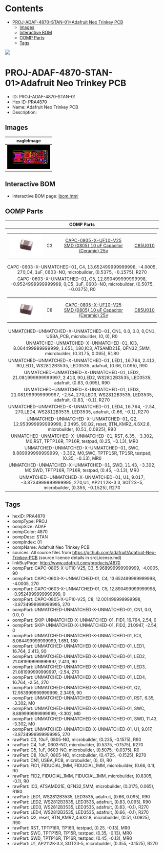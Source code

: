 



Contents
========

* [PROJ-ADAF-4870-STAN-01>Adafruit Neo Trinkey PCB](#proj-adaf-4870-stan-01adafruit-neo-trinkey-pcb)
	* [Images](#images)
	* [Interactive BOM](#interactive-bom)
	* [OOMP Parts](#oomp-parts)
	* [Tags](#tags)
  
![][im]
# PROJ-ADAF-4870-STAN-01>Adafruit Neo Trinkey PCB

- ID: PROJ-ADAF-4870-STAN-01
- Hex ID: PRA4870
- Name: Adafruit Neo Trinkey PCB
- Description: 

## Images
  
  

|eagleImage|
| :---: |
|[![eagleImage](eagleImage_140.png)](eagleImage_600.png)|

## Interactive BOM

- Interactive BOM page: [ibom.html](kicad/bom/ibom.html)

## OOMP Parts
  

|OOMP Parts|
| :---: |
|<table><tr><td>![CAPC-0805-X-UF10-V25](https://raw.githubusercontent.com/oomlout/oomlout_OOMP_parts/main/CAPC-0805-X-UF10-V25/image_140.jpg)</td><td> C3</td><td>[CAPC-0805-X-UF10-V25<br>SMD (0805) 10 uF Capacitor (Ceramic) 25v](https://github.com/oomlout/oomlout_OOMP_parts/tree/main/CAPC-0805-X-UF10-V25/)</td><td>[C85U010](https://github.com/oomlout/oomlout_OOMP_parts/tree/main/CAPC-0805-X-UF10-V25/)</td></tr></table>|
|CAPC-0603-X-UNMATCHED-01, C4, 13.652499999999998, -4.0005, 270,C4, 1uF, 0603-NO, microbuilder, (0.5375, -0.1575), R270|
|CAPC-0603-X-UNMATCHED-01, C5, 12.890499999999998, -0.9524999999999999, 0,C5, 1uF, 0603-NO, microbuilder, (0.5075, -0.0375), R0|
|<table><tr><td>![CAPC-0805-X-UF10-V25](https://raw.githubusercontent.com/oomlout/oomlout_OOMP_parts/main/CAPC-0805-X-UF10-V25/image_140.jpg)</td><td> C8</td><td>[CAPC-0805-X-UF10-V25<br>SMD (0805) 10 uF Capacitor (Ceramic) 25v](https://github.com/oomlout/oomlout_OOMP_parts/tree/main/CAPC-0805-X-UF10-V25/)</td><td>[C85U010](https://github.com/oomlout/oomlout_OOMP_parts/tree/main/CAPC-0805-X-UF10-V25/)</td></tr></table>|
|UNMATCHED-UNMATCHED-X-UNMATCHED-01, CN1, 0.0, 0.0, 0,CN1, USBA_PCB, microbuilder, (0, 0), R0|
|UNMATCHED-UNMATCHED-X-UNMATCHED-01, IC3, 8.064499999999999, 1.651, 180,IC3, ATSAMD21E, QFN32_5MM, microbuilder, (0.3175, 0.065), R180|
|UNMATCHED-UNMATCHED-X-UNMATCHED-01, LED1, 16.764, 2.413, 90,LED1, WS2812B3535, LED3535, adafruit, (0.66, 0.095), R90|
|UNMATCHED-UNMATCHED-X-UNMATCHED-01, LED2, 21.081999999999997, 2.413, 90,LED2, WS2812B3535, LED3535, adafruit, (0.83, 0.095), R90|
|UNMATCHED-UNMATCHED-X-UNMATCHED-01, LED3, 21.081999999999997, -2.54, 270,LED3, WS2812B3535, LED3535, adafruit, (0.83, -0.1), R270|
|UNMATCHED-UNMATCHED-X-UNMATCHED-01, LED4, 16.764, -2.54, 270,LED4, WS2812B3535, LED3535, adafruit, (0.66, -0.1), R270|
|UNMATCHED-UNMATCHED-X-UNMATCHED-01, Q2, 12.953999999999999, 2.3495, 90,Q2, reset, BTN_KMR2_4.6X2.8, microbuilder, (0.51, 0.0925), R90|
|UNMATCHED-UNMATCHED-X-UNMATCHED-01, RST, 6.35, -3.302, M0,RST, TPTP16R, TP16R, testpad, (0.25, -0.13), MR0|
|UNMATCHED-UNMATCHED-X-UNMATCHED-01, SWC, 8.889999999999999, -3.302, M0,SWC, TPTP15R, TP15R, testpad, (0.35, -0.13), MR0|
|UNMATCHED-UNMATCHED-X-UNMATCHED-01, SWD, 11.43, -3.302, M0,SWD, TPTP16R, TP16R, testpad, (0.45, -0.13), MR0|
|UNMATCHED-UNMATCHED-X-UNMATCHED-01, U1, 9.017, -3.8734999999999995, 270,U1, AP2112K-3.3, SOT23-5, microbuilder, (0.355, -0.1525), R270|

## Tags

- hexID: PRA4870
- oompType: PROJ
- oompSize: ADAF
- oompColor: 4870
- oompDesc: STAN
- oompIndex: 01
- oompName: Adafruit Neo Trinkey PCB
- sources: All source files from https://github.com/adafruit/Adafruit-Neo-Trinkey-PCB (source licence details in srcLicense.md)
- linkBuyPage: http://www.adafruit.com/products/4870
- oompPart: CAPC-0805-X-UF10-V25, C3, 5.968999999999999, -4.0005, 90
- oompPart: CAPC-0603-X-UNMATCHED-01, C4, 13.652499999999998, -4.0005, 270
- oompPart: CAPC-0603-X-UNMATCHED-01, C5, 12.890499999999998, -0.9524999999999999, 0
- oompPart: CAPC-0805-X-UF10-V25, C8, 12.001499999999998, -3.8734999999999995, 270
- oompPart: UNMATCHED-UNMATCHED-X-UNMATCHED-01, CN1, 0.0, 0.0, 0
- oompPart: SKIP-UNMATCHED-X-UNMATCHED-01, FID1, 16.764, 2.54, 0
- oompPart: SKIP-UNMATCHED-X-UNMATCHED-01, FID2, 21.0947, -2.54, 0
- oompPart: UNMATCHED-UNMATCHED-X-UNMATCHED-01, IC3, 8.064499999999999, 1.651, 180
- oompPart: UNMATCHED-UNMATCHED-X-UNMATCHED-01, LED1, 16.764, 2.413, 90
- oompPart: UNMATCHED-UNMATCHED-X-UNMATCHED-01, LED2, 21.081999999999997, 2.413, 90
- oompPart: UNMATCHED-UNMATCHED-X-UNMATCHED-01, LED3, 21.081999999999997, -2.54, 270
- oompPart: UNMATCHED-UNMATCHED-X-UNMATCHED-01, LED4, 16.764, -2.54, 270
- oompPart: UNMATCHED-UNMATCHED-X-UNMATCHED-01, Q2, 12.953999999999999, 2.3495, 90
- oompPart: UNMATCHED-UNMATCHED-X-UNMATCHED-01, RST, 6.35, -3.302, M0
- oompPart: UNMATCHED-UNMATCHED-X-UNMATCHED-01, SWC, 8.889999999999999, -3.302, M0
- oompPart: UNMATCHED-UNMATCHED-X-UNMATCHED-01, SWD, 11.43, -3.302, M0
- oompPart: UNMATCHED-UNMATCHED-X-UNMATCHED-01, U1, 9.017, -3.8734999999999995, 270
- rawPart: C3, 10uF, 0805-NO, microbuilder, (0.235, -0.1575), R90
- rawPart: C4, 1uF, 0603-NO, microbuilder, (0.5375, -0.1575), R270
- rawPart: C5, 1uF, 0603-NO, microbuilder, (0.5075, -0.0375), R0
- rawPart: C8, 10uF, 0805-NO, microbuilder, (0.4725, -0.1525), R270
- rawPart: CN1, USBA_PCB, microbuilder, (0, 0), R0
- rawPart: FID1, FIDUCIAL_1MM, FIDUCIAL_1MM, microbuilder, (0.66, 0.1), R0
- rawPart: FID2, FIDUCIAL_1MM, FIDUCIAL_1MM, microbuilder, (0.8305, -0.1), R0
- rawPart: IC3, ATSAMD21E, QFN32_5MM, microbuilder, (0.3175, 0.065), R180
- rawPart: LED1, WS2812B3535, LED3535, adafruit, (0.66, 0.095), R90
- rawPart: LED2, WS2812B3535, LED3535, adafruit, (0.83, 0.095), R90
- rawPart: LED3, WS2812B3535, LED3535, adafruit, (0.83, -0.1), R270
- rawPart: LED4, WS2812B3535, LED3535, adafruit, (0.66, -0.1), R270
- rawPart: Q2, reset, BTN_KMR2_4.6X2.8, microbuilder, (0.51, 0.0925), R90
- rawPart: RST, TPTP16R, TP16R, testpad, (0.25, -0.13), MR0
- rawPart: SWC, TPTP15R, TP15R, testpad, (0.35, -0.13), MR0
- rawPart: SWD, TPTP16R, TP16R, testpad, (0.45, -0.13), MR0
- rawPart: U1, AP2112K-3.3, SOT23-5, microbuilder, (0.355, -0.1525), R270



[im]: eagleImage_450.png
